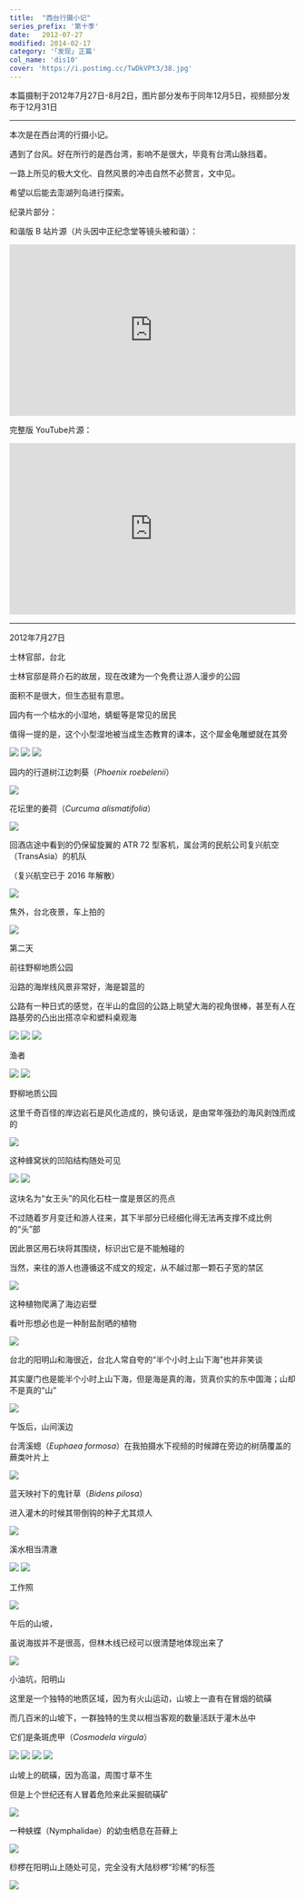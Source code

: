 ```yaml
---
title:  "西台行摄小记"
series_prefix: '第十季'
date:   2012-07-27
modified: 2014-02-17
category: '｢发现｣ 正篇'
col_name: 'dis10'
cover: 'https://i.postimg.cc/TwDkVPt3/38.jpg'
---
```


本篇摄制于2012年7月27日-8月2日，图片部分发布于同年12月5日，视频部分发布于12月31日

---

本次是在西台湾的行摄小记。

遇到了台风。好在所行的是西台湾，影响不是很大，毕竟有台湾山脉挡着。

一路上所见的极大文化、自然风景的冲击自然不必赘言，文中见。

希望以后能去澎湖列岛进行探索。

纪录片部分：

和谐版 B 站片源（片头因中正纪念堂等镜头被和谐）：
<div style="position: relative; padding: 30% 45%;">
<iframe style="position: absolute; width: 100%; height: 100%; left: 0; top: 0;" src="https://player.bilibili.com/player.html?aid=839103729&bvid=BV1554y1D7Ed&cid=219804123&page=1&as_wide=1&high_quality=1&danmaku=0" frameborder="no" scrolling="no"></iframe>
</div>

完整版 YouTube片源：

<div style="position: relative; padding: 30% 45%;">
<iframe style="position: absolute; width: 100%; height: 100%; left: 0; top: 0;" src="https://youtu.be/XohdEk3HTG4" frameborder="no" scrolling="no"></iframe>
</div>

---

2012年7月27日

士林官邸，台北

士林官邸是蒋介石的故居，现在改建为一个免费让游人漫步的公园

面积不是很大，但生态挺有意思。

园内有一个枯水的小湿地，蜻蜓等是常见的居民

值得一提的是，这个小型湿地被当成生态教育的课本，这个犀金龟雕塑就在其旁

<img class='disc' src='https://lykoseremos.github.io/gmalb-01/dis10/1.jpg'>

<img class='disc' src='https://lykoseremos.github.io/gmalb-01/dis10/2.jpg'>

<img class='disc' src='https://lykoseremos.github.io/gmalb-01/dis10/3.jpg'>

园内的行道树江边刺葵（<i>Phoenix roebelenii</i>）

<img class='disc' src='https://lykoseremos.github.io/gmalb-01/dis10/4.jpg'>

花坛里的姜荷（<i>Curcuma alismatifolia</i>）

<img class='disc' src='https://lykoseremos.github.io/gmalb-01/dis10/5.jpg'>

回酒店途中看到的仍保留旋翼的 ATR 72 型客机，属台湾的民航公司复兴航空（TransAsia）的机队

（复兴航空已于 2016 年解散）

<img class='disc' src='https://lykoseremos.github.io/gmalb-01/dis10/6.jpg'>

焦外，台北夜景，车上拍的

<img class='disc' src='https://lykoseremos.github.io/gmalb-01/dis10/7.jpg'>

第二天

前往野柳地质公园

沿路的海岸线风景非常好，海是碧蓝的

公路有一种日式的感觉，在半山的盘回的公路上眺望大海的视角很棒，甚至有人在路基旁的凸出出搭凉伞和塑料桌观海

<img class='disc' src='https://lykoseremos.github.io/gmalb-01/dis10/8.jpg'>

<img class='disc' src='https://lykoseremos.github.io/gmalb-01/dis10/9.jpg'>

<img class='disc' src='https://lykoseremos.github.io/gmalb-01/dis10/10.jpg'>

渔者

<img class='disc' src='https://lykoseremos.github.io/gmalb-01/dis10/11.jpg'>

<img class='disc' src='https://lykoseremos.github.io/gmalb-01/dis10/12.jpg'>

野柳地质公园

这里千奇百怪的岸边岩石是风化造成的，换句话说，是由常年强劲的海风剥蚀而成的

<img class='disc' src='https://lykoseremos.github.io/gmalb-01/dis10/13.jpg'>

这种蜂窝状的凹陷结构随处可见

<img class='disc' src='https://lykoseremos.github.io/gmalb-01/dis10/14.jpg'>

<img class='disc' src='https://lykoseremos.github.io/gmalb-01/dis10/15.jpg'>

这块名为“女王头”的风化石柱一度是景区的亮点

不过随着岁月变迁和游人往来，其下半部分已经细化得无法再支撑不成比例的“头”部

因此景区用石块将其围绕，标识出它是不能触碰的

当然，来往的游人也遵循这不成文的规定，从不越过那一颗石子宽的禁区

<img class='disc' src='https://lykoseremos.github.io/gmalb-01/dis10/16.jpg'>

这种植物爬满了海边岩壁

看叶形想必也是一种耐盐耐晒的植物

<img class='disc' src='https://lykoseremos.github.io/gmalb-01/dis10/17.jpg'>

台北的阳明山和海很近，台北人常自夸的“半个小时上山下海”也并非笑谈

其实厦门也是能半个小时上山下海，但是海是真的海，货真价实的东中国海；山却不是真的“山”

<img class='disc' src='https://lykoseremos.github.io/gmalb-01/dis10/18.jpg'>

午饭后，山间溪边

台湾溪蟌（<i>Euphaea formosa</i>）在我拍摄水下视频的时候蹲在旁边的树荫覆盖的蕨类叶片上

<img class='disc' src='https://lykoseremos.github.io/gmalb-01/dis10/20.jpg'>

蓝天映衬下的鬼针草（<i>Bidens pilosa</i>）

进入灌木的时候其带倒钩的种子尤其烦人

<img class='disc' src='https://lykoseremos.github.io/gmalb-01/dis10/21.jpg'>

溪水相当清澈

<img class='disc' src='https://lykoseremos.github.io/gmalb-01/dis10/19.jpg'>

<img class='disc' src='https://lykoseremos.github.io/gmalb-01/dis10/22.jpg'>

工作照

<img class='disc' src='https://lykoseremos.github.io/gmalb-01/dis10/23.jpg'>

午后的山坡，

虽说海拔并不是很高，但林木线已经可以很清楚地体现出来了

<img class='disc' src='https://lykoseremos.github.io/gmalb-01/dis10/24.jpg'>

小油坑，阳明山

这里是一个独特的地质区域，因为有火山运动，山坡上一直有在冒烟的硫磺

而几百米的山坡下，一群独特的生灵以相当客观的数量活跃于灌木丛中

它们是条斑虎甲（<i>Cosmodela virgula</i>）

<img class='disc' src='https://lykoseremos.github.io/gmalb-01/dis10/25.jpg'>

<img class='disc' src='https://lykoseremos.github.io/gmalb-01/dis10/26.jpg'>

<img class='disc' src='https://lykoseremos.github.io/gmalb-01/dis10/27.jpg'>

<img class='disc' src='https://lykoseremos.github.io/gmalb-01/dis10/28.jpg'>

山坡上的硫磺，因为高温，周围寸草不生

但是上个世纪还有人冒着危险来此采掘硫磺矿

<img class='disc' src='https://lykoseremos.github.io/gmalb-01/dis10/29.jpg'>

一种蛱蝶（Nymphalidae）的幼虫栖息在苔藓上

<img class='disc' src='https://lykoseremos.github.io/gmalb-01/dis10/30.jpg'>

桫椤在阳明山上随处可见，完全没有大陆桫椤“珍稀”的标签

<img class='disc' src='https://lykoseremos.github.io/gmalb-01/dis10/32.jpg'>
